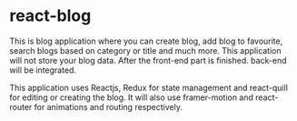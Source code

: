 # react-blog

This is blog application where you can create blog, add blog to favourite, search blogs based on category or title and much more.
This application will not store your blog data.
After the front-end part is finished. back-end will be integrated.

This application uses Reactjs, Redux for state management and react-quill for editing or creating the blog.
It will also use framer-motion and react-router for animations and routing respectively.
